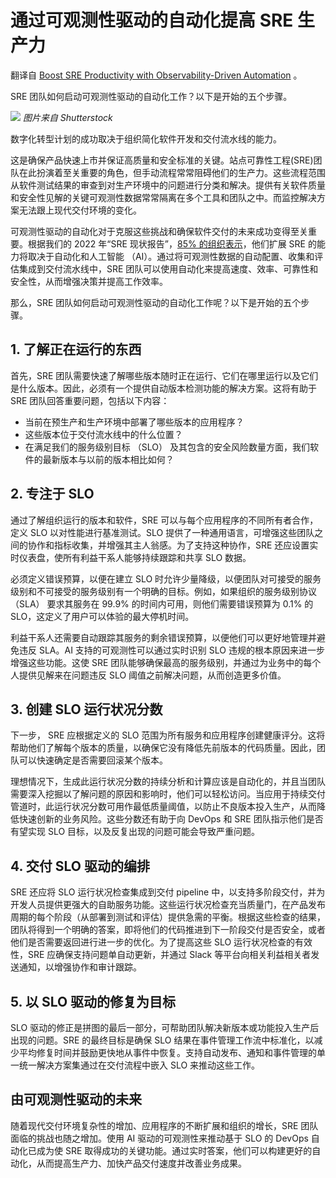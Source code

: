 # 通过可观测性驱动的自动化提高 SRE 生产力

翻译自 [Boost SRE Productivity with Observability-Driven Automation](https://thenewstack.io/boost-sre-productivity-with-observability-driven-automation/) 。

SRE 团队如何启动可观测性驱动的自动化工作？以下是开始的五个步骤。

![](https://cdn.thenewstack.io/media/2023/03/6bc4d3fb-shutterstock_2-1024x683.jpg)
*图片来自 Shutterstock*

数字化转型计划的成功取决于组织简化软件开发和交付流水线的能力。

这是确保产品快速上市并保证高质量和安全标准的关键。站点可靠性工程(SRE)团队在此扮演着至关重要的角色，但手动流程常常阻碍他们的生产力。这些流程范围从软件测试结果的审查到对生产环境中的问题进行分类和解决。提供有关软件质量和安全性见解的关键可观测性数据常常隔离在多个工具和团队之中。而监控解决方案无法跟上现代交付环境的变化。

可观测性驱动的自动化对于克服这些挑战和确保软件交付的未来成功变得至关重要。根据我们的 2022 年“SRE 现状报告”，[85% 的组织表示](https://www.dynatrace.com/info/sre-report/)，他们扩展 SRE 的能力将取决于自动化和人工智能 （AI）。通过将可观测性数据的自动配置、收集和评估集成到交付流水线中，SRE 团队可以使用自动化来提高速度、效率、可靠性和安全性，从而增强决策并提高工作效率。

那么，SRE 团队如何启动可观测性驱动的自动化工作呢？以下是开始的五个步骤。

## 1. 了解正在运行的东西

首先，SRE 团队需要快速了解哪些版本随时正在运行、它们在哪里运行以及它们是什么版本。因此，必须有一个提供自动版本检测功能的解决方案。这将有助于 SRE 团队回答重要问题，包括以下内容：

* 当前在预生产和生产环境中部署了哪些版本的应用程序？
* 这些版本位于交付流水线中的什么位置？
* 在满足我们的服务级别目标 （SLO） 及其包含的安全风险数量方面，我们软件的最新版本与以前的版本相比如何？

## 2. 专注于 SLO

通过了解组织运行的版本和软件，SRE 可以与每个应用程序的不同所有者合作，定义 SLO 以对性能进行基准测试。SLO 提供了一种通用语言，可增强这些团队之间的协作和指标收集，并增强其主人翁感。为了支持这种协作，SRE 还应设置实时仪表盘，使所有利益干系人能够持续跟踪和共享 SLO 数据。

必须定义错误预算，以便在建立 SLO 时允许少量降级，以便团队对可接受的服务级别和不可接受的服务级别有一个明确的目标。例如，如果组织的服务级别协议 （SLA） 要求其服务在 99.9% 的时间内可用，则他们需要错误预算为 0.1% 的 SLO，这定义了用户可以体验的最大停机时间。

利益干系人还需要自动跟踪其服务的剩余错误预算，以便他们可以更好地管理并避免违反 SLA。AI 支持的可观测性可以通过实时识别 SLO 违规的根本原因来进一步增强这些功能。这使 SRE 团队能够确保最高的服务级别，并通过为业务中的每个人提供见解来在问题违反 SLO 阈值之前解决问题，从而创造更多价值。

## 3. 创建 SLO 运行状况分数

下一步， SRE 应根据定义的 SLO 范围为所有服务和应用程序创建健康评分。这将帮助他们了解每个版本的质量，以确保它没有降低先前版本的代码质量。因此，团队可以快速确定是否需要回滚某个版本。

理想情况下，生成此运行状况分数的持续分析和计算应该是自动化的，并且当团队需要深入挖掘以了解问题的原因和影响时，他们可以轻松访问。当应用于持续交付管道时，此运行状况分数可用作最低质量阈值，以防止不良版本投入生产，从而降低快速创新的业务风险。这些分数还有助于向 DevOps 和 SRE 团队指示他们是否有望实现 SLO 目标，以及反复出现的问题可能会导致严重问题。

## 4. 交付 SLO 驱动的编排

SRE 还应将 SLO 运行状况检查集成到交付 pipeline 中，以支持多阶段交付，并为开发人员提供更强大的自助服务功能。这些运行状况检查充当质量门，在产品发布周期的每个阶段（从部署到测试和评估）提供急需的平衡。根据这些检查的结果，团队将得到一个明确的答案，即将他们的代码推进到下一阶段交付是否安全，或者他们是否需要返回进行进一步的优化。为了提高这些 SLO 运行状况检查的有效性，SRE 应确保支持问题单自动更新，并通过 Slack 等平台向相关利益相关者发送通知，以增强协作和审计跟踪。

## 5. 以 SLO 驱动的修复为目标

SLO 驱动的修正是拼图的最后一部分，可帮助团队解决新版本或功能投入生产后出现的问题。SRE 的最终目标是确保 SLO 结果在事件管理工作流中标准化，以减少平均修复时间并鼓励更快地从事件中恢复。支持自动发布、通知和事件管理的单一统一解决方案集通过在交付流程中嵌入 SLO 来推动这些工作。

## 由可观测性驱动的未来

随着现代交付环境复杂性的增加、应用程序的不断扩展和组织的增长，SRE 团队面临的挑战也随之增加。使用 AI 驱动的可观测性来推动基于 SLO 的 DevOps 自动化已成为使 SRE 取得成功的关键功能。通过实时答案，他们可以构建更好的自动化，从而提高生产力、加快产品交付速度并改善业务成果。




